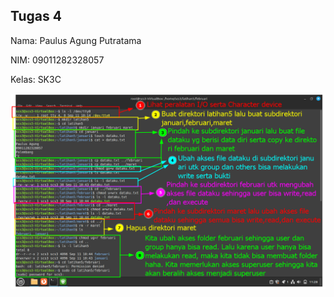 ## Tugas 4

Nama: Paulus Agung Putratama

NIM: 09011282328057

Kelas: SK3C

  <div>
  <img src="./Tugas4PNG/1.png"/>
  <div>
